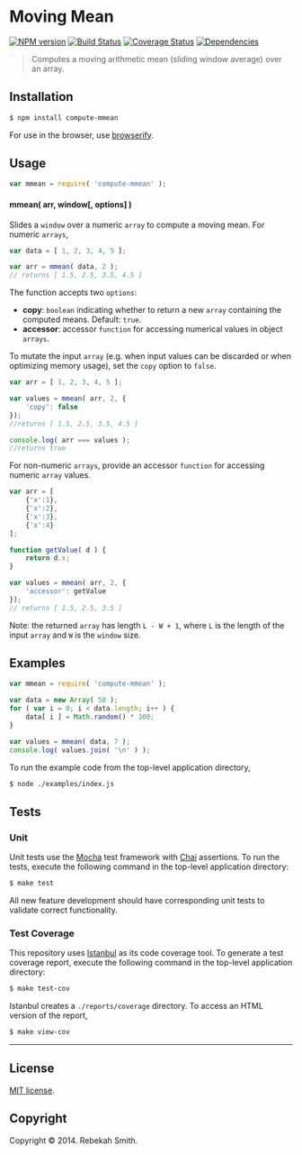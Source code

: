 Moving Mean
===
[![NPM version][npm-image]][npm-url] [![Build Status][travis-image]][travis-url] [![Coverage Status][coveralls-image]][coveralls-url] [![Dependencies][dependencies-image]][dependencies-url]

> Computes a moving arithmetic mean (sliding window average) over an array.


## Installation

``` bash
$ npm install compute-mmean
```

For use in the browser, use [browserify](https://github.com/substack/node-browserify).


## Usage

``` javascript
var mmean = require( 'compute-mmean' );
```

#### mmean( arr, window[, options] )

Slides a `window` over a numeric `array` to compute a moving mean. For numeric `arrays`,

``` javascript
var data = [ 1, 2, 3, 4, 5 ];

var arr = mmean( data, 2 );
// returns [ 1.5, 2.5, 3.5, 4.5 ]
```

The function accepts two `options`:

*  __copy__: `boolean` indicating whether to return a new `array` containing the computed means. Default: `true`.
*  __accessor__: accessor `function` for accessing numerical values in object `arrays`.

To mutate the input `array` (e.g. when input values can be discarded or when optimizing memory usage), set the `copy` option to `false`.

``` javascript
var arr = [ 1, 2, 3, 4, 5 ];

var values = mmean( arr, 2, {
	'copy': false
});
//returns [ 1.5, 2.5, 3.5, 4.5 ]

console.log( arr === values );
//returns true
```

For non-numeric `arrays`, provide an accessor `function` for accessing numeric `array` values.

``` javascript
var arr = [
	{'x':1},
	{'x':2},
	{'x':3},
	{'x':4}
];

function getValue( d ) {
	return d.x;
}

var values = mmean( arr, 2, {
	'accessor': getValue
});
// returns [ 1.5, 2.5, 3.5 ]
```

Note: the returned `array` has length `L - W + 1`, where `L` is the length of the input `array` and `W` is the `window` size. 


## Examples

``` javascript
var mmean = require( 'compute-mmean' );

var data = new Array( 50 );
for ( var i = 0; i < data.length; i++ ) {
	data[ i ] = Math.random() * 100;
}

var values = mmean( data, 7 );
console.log( values.join( '\n' ) );
```

To run the example code from the top-level application directory,

``` bash
$ node ./examples/index.js
```


## Tests

### Unit

Unit tests use the [Mocha](http://mochajs.org) test framework with [Chai](http://chaijs.com) assertions. To run the tests, execute the following command in the top-level application directory:

``` bash
$ make test
```

All new feature development should have corresponding unit tests to validate correct functionality.


### Test Coverage

This repository uses [Istanbul](https://github.com/gotwarlost/istanbul) as its code coverage tool. To generate a test coverage report, execute the following command in the top-level application directory:

``` bash
$ make test-cov
```

Istanbul creates a `./reports/coverage` directory. To access an HTML version of the report,

``` bash
$ make view-cov
```

---
## License

[MIT license](http://opensource.org/licenses/MIT). 


## Copyright

Copyright &copy; 2014. Rebekah Smith.


[npm-image]: http://img.shields.io/npm/v/compute-mmean.svg
[npm-url]: https://npmjs.org/package/compute-mmean

[travis-image]: http://img.shields.io/travis/compute-io/mmean/master.svg
[travis-url]: https://travis-ci.org/compute-io/mmean

[coveralls-image]: https://img.shields.io/coveralls/compute-io/mmean/master.svg
[coveralls-url]: https://coveralls.io/r/compute-io/mmean?branch=master

[dependencies-image]: http://img.shields.io/david/compute-io/mmean.svg
[dependencies-url]: https://david-dm.org/compute-io/mmean

[dev-dependencies-image]: http://img.shields.io/david/dev/compute-io/mmean.svg
[dev-dependencies-url]: https://david-dm.org/dev/compute-io/mmean

[github-issues-image]: http://img.shields.io/github/issues/compute-io/mmean.svg
[github-issues-url]: https://github.com/compute-io/mmean/issues
